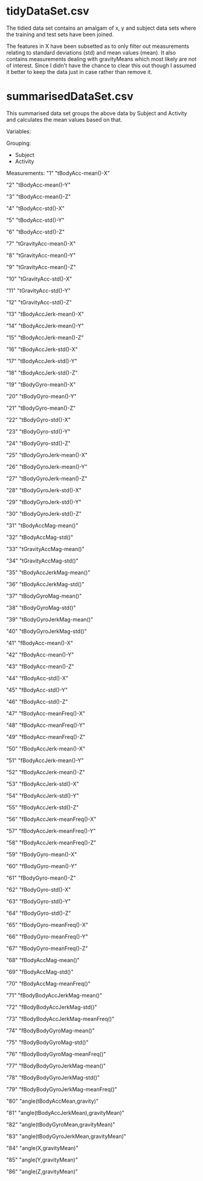 # tidyDataSet.csv
The tidied data set contains an amalgam of x, y and subject data sets where the training and test sets have been joined.

The features in X have been subsetted as to only filter out measurements relating to standard deviations (std) and mean values (mean). It also contains measurements dealing with gravityMeans which most likely are not of interest. Since I didn't have the chance to clear this out though I assumed it better to keep the data just in case rather than remove it.

# summarisedDataSet.csv
This summarised data set groups the above data by Subject and Activity and calculates the mean values based on that.

Variables:

Grouping:
- Subject
- Activity

Measurements:
"1" "tBodyAcc-mean()-X"

"2" "tBodyAcc-mean()-Y"

"3" "tBodyAcc-mean()-Z"

"4" "tBodyAcc-std()-X"

"5" "tBodyAcc-std()-Y"

"6" "tBodyAcc-std()-Z"

"7" "tGravityAcc-mean()-X"

"8" "tGravityAcc-mean()-Y"

"9" "tGravityAcc-mean()-Z"

"10" "tGravityAcc-std()-X"

"11" "tGravityAcc-std()-Y"

"12" "tGravityAcc-std()-Z"

"13" "tBodyAccJerk-mean()-X"

"14" "tBodyAccJerk-mean()-Y"

"15" "tBodyAccJerk-mean()-Z"

"16" "tBodyAccJerk-std()-X"

"17" "tBodyAccJerk-std()-Y"

"18" "tBodyAccJerk-std()-Z"

"19" "tBodyGyro-mean()-X"

"20" "tBodyGyro-mean()-Y"

"21" "tBodyGyro-mean()-Z"

"22" "tBodyGyro-std()-X"

"23" "tBodyGyro-std()-Y"

"24" "tBodyGyro-std()-Z"

"25" "tBodyGyroJerk-mean()-X"

"26" "tBodyGyroJerk-mean()-Y"

"27" "tBodyGyroJerk-mean()-Z"

"28" "tBodyGyroJerk-std()-X"

"29" "tBodyGyroJerk-std()-Y"

"30" "tBodyGyroJerk-std()-Z"

"31" "tBodyAccMag-mean()"

"32" "tBodyAccMag-std()"

"33" "tGravityAccMag-mean()"

"34" "tGravityAccMag-std()"

"35" "tBodyAccJerkMag-mean()"

"36" "tBodyAccJerkMag-std()"

"37" "tBodyGyroMag-mean()"

"38" "tBodyGyroMag-std()"

"39" "tBodyGyroJerkMag-mean()"

"40" "tBodyGyroJerkMag-std()"

"41" "fBodyAcc-mean()-X"

"42" "fBodyAcc-mean()-Y"

"43" "fBodyAcc-mean()-Z"

"44" "fBodyAcc-std()-X"

"45" "fBodyAcc-std()-Y"

"46" "fBodyAcc-std()-Z"

"47" "fBodyAcc-meanFreq()-X"

"48" "fBodyAcc-meanFreq()-Y"

"49" "fBodyAcc-meanFreq()-Z"

"50" "fBodyAccJerk-mean()-X"

"51" "fBodyAccJerk-mean()-Y"

"52" "fBodyAccJerk-mean()-Z"

"53" "fBodyAccJerk-std()-X"

"54" "fBodyAccJerk-std()-Y"

"55" "fBodyAccJerk-std()-Z"

"56" "fBodyAccJerk-meanFreq()-X"

"57" "fBodyAccJerk-meanFreq()-Y"

"58" "fBodyAccJerk-meanFreq()-Z"

"59" "fBodyGyro-mean()-X"

"60" "fBodyGyro-mean()-Y"

"61" "fBodyGyro-mean()-Z"

"62" "fBodyGyro-std()-X"

"63" "fBodyGyro-std()-Y"

"64" "fBodyGyro-std()-Z"

"65" "fBodyGyro-meanFreq()-X"

"66" "fBodyGyro-meanFreq()-Y"

"67" "fBodyGyro-meanFreq()-Z"

"68" "fBodyAccMag-mean()"

"69" "fBodyAccMag-std()"

"70" "fBodyAccMag-meanFreq()"

"71" "fBodyBodyAccJerkMag-mean()"

"72" "fBodyBodyAccJerkMag-std()"

"73" "fBodyBodyAccJerkMag-meanFreq()"

"74" "fBodyBodyGyroMag-mean()"

"75" "fBodyBodyGyroMag-std()"

"76" "fBodyBodyGyroMag-meanFreq()"

"77" "fBodyBodyGyroJerkMag-mean()"

"78" "fBodyBodyGyroJerkMag-std()"

"79" "fBodyBodyGyroJerkMag-meanFreq()"

"80" "angle(tBodyAccMean,gravity)"

"81" "angle(tBodyAccJerkMean),gravityMean)"

"82" "angle(tBodyGyroMean,gravityMean)"

"83" "angle(tBodyGyroJerkMean,gravityMean)"

"84" "angle(X,gravityMean)"

"85" "angle(Y,gravityMean)"

"86" "angle(Z,gravityMean)"